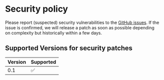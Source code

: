 # Security policy

Please report (suspected) security vulnerabilities to the [GitHub issues](https://github.com/dntsk/later42/issues). If the issue is confirmed, we will release a patch as soon as possible depending on complexity but historically within a few days.

## Supported Versions for security patches

| Version | Supported          |
| ------- | ------------------ |
| 0.1     | :white_check_mark: |
